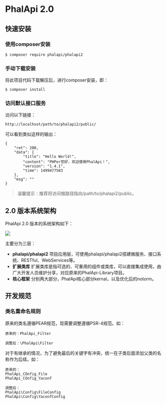 # PhalApi 2.0 

## 快速安装

### 使用composer安装

```bash
$ composer require phalapi/phalapi2
```

### 手动下载安装

将此项目代码下载解压后，进行composer安装，即：  
```bash
$ composer install
```

### 访问默认接口服务

访问以下链接：  
```
http://localhsot/path/to/phalapi2/public/
```
可以看到类似这样的输出：  
```
{
    "ret": 200,
    "data": {
        "title": "Hello World!",
        "content": "PHPer您好，欢迎使用PhalApi！",
        "version": "1.4.1",
        "time": 1499477583
    },
    "msg": ""
}
```

> 温馨提示：推荐将访问根路径指向/path/to/phalapi2/public。

## 2.0 版本系统架构

PhalApi 2.0 版本的系统架构如下：  

![](http://7xiz2f.com1.z0.glb.clouddn.com/20170708092204_54812b18c33ab263331685a5a7c18400)

主要分为三层：  

 + **phalapi/phalapi2**  项目应用层，可使用phalapi/phalapi2搭建微服务、接口系统、RESTful、WebServices等。  
 + **扩展类库**  扩展类库是指可选的、可重用的组件或类库，可以直接集成使用，由广大开发人员维护分享，对应原来的PhalApi-Library项目。  
 + **核心框架**  分别两大部分，PhalApi核心部分kernal，以及优化后的notorm。  


## 开发规范

### 类名重命名规则

原来的类名遵循PEAR规范，现需要调整遵循PSR-4规范。如：  

```
原来的：PhalApi_Filter

调整后：\PhalApi\Filter  
```

对于有继承的情况，为了避免最后的关键字有冲突，统一在子类后面添加父类的名称作为后续。如：  
```
原来的：
PhalApi_COnfig_File
PhalApi_COnfig_Yaconf

调整后：
PhalApi\Config\FileConfig
PhalApi\Config\YaconfConfig
```
 